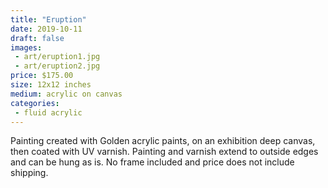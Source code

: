 ```yaml
---
title: "Eruption"
date: 2019-10-11
draft: false
images:
 - art/eruption1.jpg
 - art/eruption2.jpg
price: $175.00
size: 12x12 inches
medium: acrylic on canvas
categories:
 - fluid acrylic
---
```


Painting created with Golden acrylic paints, on an exhibition deep canvas, then coated with UV varnish. Painting and varnish extend to outside edges and can be hung as is. No frame included and price does not include shipping.
